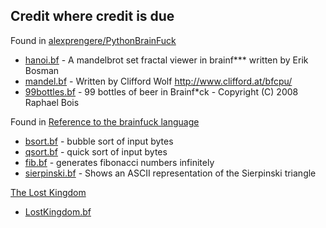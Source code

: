 ## Credit where credit is due

Found in [alexprengere/PythonBrainFuck](https://github.com/alexprengere/PythonBrainFuck)
* [hanoi.bf](hanoi.bf) - A mandelbrot set fractal viewer in brainf*** written by Erik Bosman
* [mandel.bf](mandel.bf) - Written by Clifford Wolf <http://www.clifford.at/bfcpu/>
* [99bottles.bf](99bottles.bf) - 99 bottles of beer in Brainf*ck - Copyright (C) 2008 Raphael Bois

Found in [Reference to the brainfuck language](http://www.hevanet.com/cristofd/brainfuck/)
* [bsort.bf](bsort.bf) - bubble sort of input bytes
* [qsort.bf](qsort.bf) - quick sort of input bytes
* [fib.bf](fib.bf) - generates fibonacci numbers infinitely
* [sierpinski.bf](sierpinski.bf) - Shows an ASCII representation of the Sierpinski triangle

[The Lost Kingdom](http://web.archive.org/web/20131219101036/http://jonripley.com/i-fiction/games/LostKingdomBF.html)
* [LostKingdom.bf](LostKingdom.bf)
